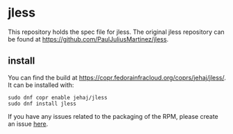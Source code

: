 # jless
This repository holds the spec file for jless. The original jless repository can be found at https://github.com/PaulJuliusMartinez/jless.

## install
You can find the build at https://copr.fedorainfracloud.org/coprs/jehaj/jless/. It can be installed with:
```
sudo dnf copr enable jehaj/jless
sudo dnf install jless
```

If you have any issues related to the packaging of the RPM, please create an issue [here](https://github.com/NikolajK-HTX/jless-spec/issues).
